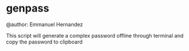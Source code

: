 # genpass

@author: Emmanuel Hernandez

This script will generate a complex password offline through terminal and
copy the password to clipboard
